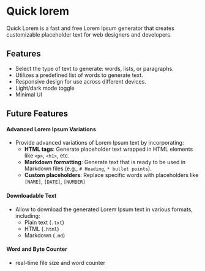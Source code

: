 
# Quick lorem

Quick Lorem is a fast and free Lorem Ipsum generator that creates customizable placeholder text for web designers and developers.


## Features

- Select the type of text to generate: words, lists, or paragraphs.
-  Utilizes a predefined list of words to generate text.
- Responsive design for use across different devices.
- Light/dark mode toggle
- Minimal UI

## Future Features

#### **Advanced Lorem Ipsum Variations**
- Provide advanced variations of Lorem Ipsum text by incorporating:
  - **HTML tags**: Generate placeholder text wrapped in HTML elements like `<p>`, `<h1>`, etc.
  - **Markdown formatting**: Generate text that is ready to be used in Markdown files (e.g., `# Heading`, `* bullet points`).
  - **Custom placeholders**: Replace specific words with placeholders like `[NAME]`, `[DATE]`, `[NUMBER]`

#### **Downloadable Text**
- Allow  to download the generated Lorem Ipsum text in various formats, including:
  - Plain text (`.txt`)
  - HTML (`.html`)
  - Markdown (`.md`)
  
#### **Word and Byte Counter**
-  real-time file size and word counter 

